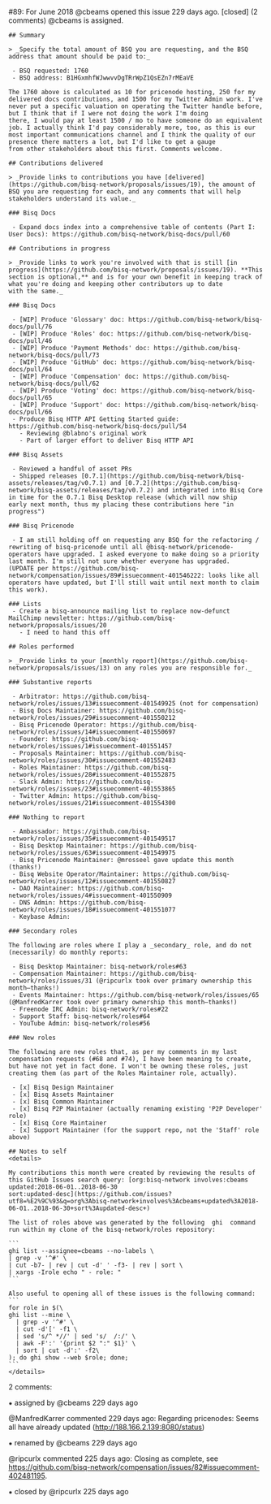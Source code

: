 #89: For June 2018
@cbeams opened this issue 229 days ago.  [closed] (2 comments)
@cbeams is assigned. 

    ## Summary
    
    > _Specify the total amount of BSQ you are requesting, and the BSQ address that amount should be paid to:_
    
     - BSQ requested: 1760
     - BSQ address: B1HGxmhfWJwwvvDgTRrWpZ1QsEZn7rMEaVE
    
    The 1760 above is calculated as 10 for pricenode hosting, 250 for my delivered docs contributions, and 1500 for my Twitter Admin work. I've never put a specific valuation on operating the Twitter handle before, but I think that if I were not doing the work I'm doing 
    there, I would pay at least 1500 / mo to have someone do an equivalent job. I actually think I'd pay considerably more, too, as this is our most important communications channel and I think the quality of our presence there matters a lot, but I'd like to get a gauge 
    from other stakeholders about this first. Comments welcome.
    
    ## Contributions delivered
    
    > _Provide links to contributions you have [delivered](https://github.com/bisq-network/proposals/issues/19), the amount of BSQ you are requesting for each, and any comments that will help stakeholders understand its value._
    
    ### Bisq Docs
    
     - Expand docs index into a comprehensive table of contents (Part I: User Docs): https://github.com/bisq-network/bisq-docs/pull/60
    
    ## Contributions in progress
    
    > _Provide links to work you're involved with that is still [in progress](https://github.com/bisq-network/proposals/issues/19). **This section is optional,** and is for your own benefit in keeping track of what you're doing and keeping other contributors up to date 
    with the same._
    
    ### Bisq Docs
    
     - [WIP] Produce 'Glossary' doc: https://github.com/bisq-network/bisq-docs/pull/76
     - [WIP] Produce 'Roles' doc: https://github.com/bisq-network/bisq-docs/pull/46
     - [WIP] Produce 'Payment Methods' doc: https://github.com/bisq-network/bisq-docs/pull/73
     - [WIP] Produce 'GitHub' doc: https://github.com/bisq-network/bisq-docs/pull/64
     - [WIP] Produce 'Compensation' doc: https://github.com/bisq-network/bisq-docs/pull/62
     - [WIP] Produce 'Voting' doc: https://github.com/bisq-network/bisq-docs/pull/65
     - [WIP] Produce 'Support' doc: https://github.com/bisq-network/bisq-docs/pull/66
     - Produce Bisq HTTP API Getting Started guide: https://github.com/bisq-network/bisq-docs/pull/54
       - Reviewing @blabno's original work
       - Part of larger effort to deliver Bisq HTTP API
    
    ### Bisq Assets
    
     - Reviewed a handful of asset PRs
     - Shipped releases [0.7.1](https://github.com/bisq-network/bisq-assets/releases/tag/v0.7.1) and [0.7.2](https://github.com/bisq-network/bisq-assets/releases/tag/v0.7.2) and integrated into Bisq Core in time for the 0.7.1 Bisq Desktop release (which will now ship 
    early next month, thus my placing these contributions here "in progress")
    
    ### Bisq Pricenode
    
     - I am still holding off on requesting any BSQ for the refactoring / rewriting of bisq-pricenode until all @bisq-network/pricenode-operators have upgraded. I asked everyone to make doing so a priority last month. I'm still not sure whether everyone has upgraded. 
    (UPDATE per https://github.com/bisq-network/compensation/issues/89#issuecomment-401546222: looks like all operators have updated, but I'll still wait until next month to claim this work).
    
    ### Lists
     - Create a bisq-announce mailing list to replace now-defunct MailChimp newsletter: https://github.com/bisq-network/proposals/issues/20
       - I need to hand this off
    
    ## Roles performed
    
    > _Provide links to your [monthly report](https://github.com/bisq-network/proposals/issues/13) on any roles you are responsible for._
    
    ### Substantive reports
    
     - Arbitrator: https://github.com/bisq-network/roles/issues/13#issuecomment-401549925 (not for compensation)
     - Bisq Docs Maintainer: https://github.com/bisq-network/roles/issues/29#issuecomment-401550212
     - Bisq Pricenode Operator: https://github.com/bisq-network/roles/issues/14#issuecomment-401550697
     - Founder: https://github.com/bisq-network/roles/issues/1#issuecomment-401551457
     - Proposals Maintainer: https://github.com/bisq-network/roles/issues/30#issuecomment-401552483
     - Roles Maintainer: https://github.com/bisq-network/roles/issues/28#issuecomment-401552875
     - Slack Admin: https://github.com/bisq-network/roles/issues/23#issuecomment-401553865
     - Twitter Admin: https://github.com/bisq-network/roles/issues/21#issuecomment-401554300
    
    ### Nothing to report
    
     - Ambassador: https://github.com/bisq-network/roles/issues/35#issuecomment-401549517
     - Bisq Desktop Maintainer: https://github.com/bisq-network/roles/issues/63#issuecomment-401549975
     - Bisq Pricenode Maintainer: @mrosseel gave update this month (thanks!)
     - Bisq Website Operator/Maintainer: https://github.com/bisq-network/roles/issues/12#issuecomment-401550827
     - DAO Maintainer: https://github.com/bisq-network/roles/issues/4#issuecomment-401550909
     - DNS Admin: https://github.com/bisq-network/roles/issues/18#issuecomment-401551077
     - Keybase Admin:
    
    ### Secondary roles
    
    The following are roles where I play a _secondary_ role, and do not (necessarily) do monthly reports:
    
     - Bisq Desktop Maintainer: bisq-network/roles#63
     - Compensation Maintainer: https://github.com/bisq-network/roles/issues/31 (@ripcurlx took over primary ownership this month—thanks!)
     - Events Maintainer: https://github.com/bisq-network/roles/issues/65 (@ManfredKarrer took over primary ownership this month—thanks!)
     - Freenode IRC Admin: bisq-network/roles#22
     - Support Staff: bisq-network/roles#64
     - YouTube Admin: bisq-network/roles#56
    
    ### New roles
    
    The following are new roles that, as per my comments in my last compensation requests (#68 and #74), I have been meaning to create, but have not yet in fact done. I won't be owning these roles, just creating them (as part of the Roles Maintainer role, actually).
    
     - [x] Bisq Design Maintainer
     - [x] Bisq Assets Maintainer
     - [x] Bisq Common Maintainer
     - [x] Bisq P2P Maintainer (actually renaming existing 'P2P Developer' role)
     - [x] Bisq Core Maintainer
     - [x] Support Maintainer (for the support repo, not the 'Staff' role above)
    
    ## Notes to self
    <details>
    
    My contributions this month were created by reviewing the results of this GitHub Issues search query: [org:bisq-network involves:cbeams updated:2018-06-01..2018-06-30 
    sort:updated-desc](https://github.com/issues?utf8=%E2%9C%93&q=org%3Abisq-network+involves%3Acbeams+updated%3A2018-06-01..2018-06-30+sort%3Aupdated-desc+)
    
    The list of roles above was generated by the following  ghi  command run within my clone of the bisq-network/roles repository:
    
    ```
    ghi list --assignee=cbeams --no-labels \
    | grep -v '^#' \
    | cut -b7- | rev | cut -d' ' -f3- | rev | sort \
    | xargs -Irole echo " - role: "
    ```
    
    Also useful to opening all of these issues is the following command:
    ```
    for role in $(\
    ghi list --mine \
      | grep -v '^#' \
      | cut -d'[' -f1 \
      | sed 's/^ *//' | sed 's/  /:/' \
      | awk -F':' '{print $2 ":" $1}' \
      | sort | cut -d':' -f2\
    ); do ghi show --web $role; done;
    ```
    </details>


2 comments:

⁕ assigned by @cbeams 229 days ago

@ManfredKarrer commented 229 days ago:
    Regarding pricenodes: Seems all have already updated (http://188.166.2.139:8080/status)


⁕ renamed by @cbeams 229 days ago

@ripcurlx commented 225 days ago:
    Closing as complete, see https://github.com/bisq-network/compensation/issues/82#issuecomment-402481195.


⁕ closed by @ripcurlx 225 days ago

